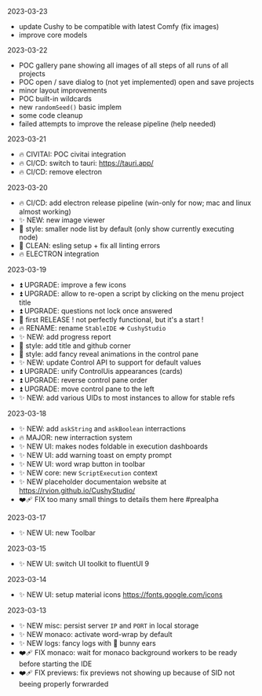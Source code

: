 2023-03-23

-   update Cushy to be compatible with latest Comfy (fix images)
-   improve core models

2023-03-22

-   POC gallery pane showing all images of all steps of all runs of all projects
-   POC open / save dialog to (not yet implemented) open and save projects
-   minor layout improvements
-   POC built-in wildcards
-   new `randomSeed()` basic implem
-   some code cleanup
-   failed attempts to improve the release pipeline (help needed)

2023-03-21

-   🔥 CIVITAI: POC civitai integration
-   🔥 CI/CD: switch to tauri: https://tauri.app/
-   🔥 CI/CD: remove electron

2023-03-20

-   🔥 CI/CD: add electron release pipeline (win-only for now; mac and linux almost working)
-   ✨ NEW: new image viewer
-   💄 style: smaller node list by default (only show currently executing node)
-   🧹 CLEAN: esling setup + fix all linting errors
-   🔥 ELECTRON integration

2023-03-19

-   ⏫ UPGRADE: improve a few icons
-   ⏫ UPGRADE: allow to re-open a script by clicking on the menu project title
-   ⏫ UPGRADE: questions not lock once answered
-   🎉 first RELEASE ! not perfectly functional, but it's a start !
-   🔥 RENAME: rename `StableIDE` => `CushyStudio`
-   ✨ NEW: add progress report
-   💄 style: add title and github corner
-   💄 style: add fancy reveal animations in the control pane
-   ✨ NEW: update Control API to support for default values
-   ⏫ UPGRADE: unify ControlUis appearances (cards)
-   ⏫ UPGRADE: reverse control pane order
-   ⏫ UPGRADE: move control pane to the left
-   ✨ NEW: add various UIDs to most instances to allow for stable refs

2023-03-18

-   ✨ NEW: add `askString` and `askBoolean` interractions
-   🔥 MAJOR: new interraction system
-   ✨ NEW UI: makes nodes foldable in execution dashboards
-   ✨ NEW UI: add warning toast on empty prompt
-   ✨ NEW UI: word wrap button in toolbar
-   ✨ NEW core: new `ScriptExecution` context
-   ✨ NEW placeholder documentaion website at https://rvion.github.io/CushyStudio/
-   ❤️‍🩹 FIX too many small things to details them here #prealpha

2023-03-17

-   ✨ NEW UI: new Toolbar

2023-03-15

-   ✨ NEW UI: switch UI toolkit to fluentUI 9

2023-03-14

-   ✨ NEW UI: setup material icons https://fonts.google.com/icons

2023-03-13

-   ✨ NEW misc: persist server `IP` and `PORT` in local storage
-   ✨ NEW monaco: activate word-wrap by default
-   ✨ NEW logs: fancy logs with 🐰 bunny ears
-   ❤️‍🩹 FIX monaco: wait for monaco background workers to be ready before starting the IDE
-   ❤️‍🩹 FIX previews: fix previews not showing up because of SID not beeing properly forwrarded
